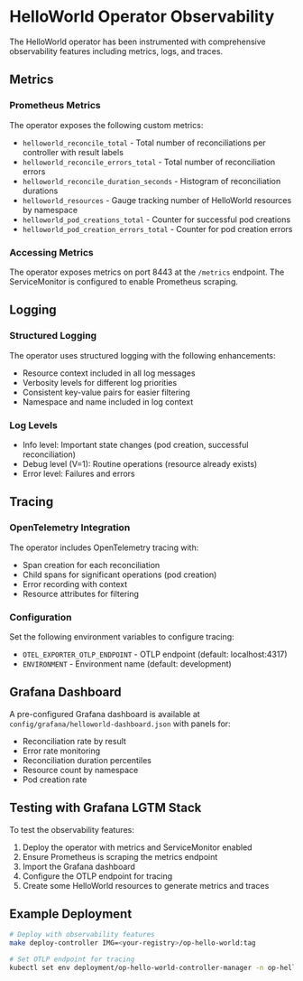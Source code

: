 # HelloWorld Operator Observability

The HelloWorld operator has been instrumented with comprehensive observability features including metrics, logs, and traces.

## Metrics

### Prometheus Metrics

The operator exposes the following custom metrics:

- `helloworld_reconcile_total` - Total number of reconciliations per controller with result labels
- `helloworld_reconcile_errors_total` - Total number of reconciliation errors
- `helloworld_reconcile_duration_seconds` - Histogram of reconciliation durations
- `helloworld_resources` - Gauge tracking number of HelloWorld resources by namespace
- `helloworld_pod_creations_total` - Counter for successful pod creations
- `helloworld_pod_creation_errors_total` - Counter for pod creation errors

### Accessing Metrics

The operator exposes metrics on port 8443 at the `/metrics` endpoint. The ServiceMonitor is configured to enable Prometheus scraping.

## Logging

### Structured Logging

The operator uses structured logging with the following enhancements:

- Resource context included in all log messages
- Verbosity levels for different log priorities
- Consistent key-value pairs for easier filtering
- Namespace and name included in log context

### Log Levels

- Info level: Important state changes (pod creation, successful reconciliation)
- Debug level (V=1): Routine operations (resource already exists)
- Error level: Failures and errors

## Tracing

### OpenTelemetry Integration

The operator includes OpenTelemetry tracing with:

- Span creation for each reconciliation
- Child spans for significant operations (pod creation)
- Error recording with context
- Resource attributes for filtering

### Configuration

Set the following environment variables to configure tracing:

- `OTEL_EXPORTER_OTLP_ENDPOINT` - OTLP endpoint (default: localhost:4317)
- `ENVIRONMENT` - Environment name (default: development)

## Grafana Dashboard

A pre-configured Grafana dashboard is available at `config/grafana/helloworld-dashboard.json` with panels for:

- Reconciliation rate by result
- Error rate monitoring
- Reconciliation duration percentiles
- Resource count by namespace
- Pod creation rate

## Testing with Grafana LGTM Stack

To test the observability features:

1. Deploy the operator with metrics and ServiceMonitor enabled
2. Ensure Prometheus is scraping the metrics endpoint
3. Import the Grafana dashboard
4. Configure the OTLP endpoint for tracing
5. Create some HelloWorld resources to generate metrics and traces

## Example Deployment

```bash
# Deploy with observability features
make deploy-controller IMG=<your-registry>/op-hello-world:tag

# Set OTLP endpoint for tracing
kubectl set env deployment/op-hello-world-controller-manager -n op-hello-world-system OTEL_EXPORTER_OTLP_ENDPOINT=<otlp-endpoint>:4317
```